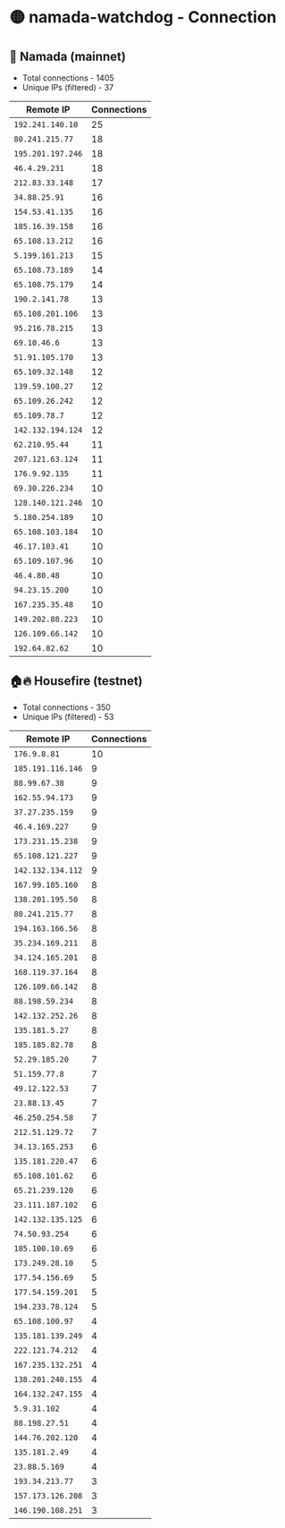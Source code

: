 # 🟡 namada-watchdog - Connection

## 🚀 Namada (mainnet)
- Total connections - 1405
- Unique IPs (filtered) - 37

| Remote IP | Connections |
|-----------|-------------|
| `192.241.140.10` | 25 |
| `80.241.215.77` | 18 |
| `195.201.197.246` | 18 |
| `46.4.29.231` | 18 |
| `212.83.33.148` | 17 |
| `34.88.25.91` | 16 |
| `154.53.41.135` | 16 |
| `185.16.39.158` | 16 |
| `65.108.13.212` | 16 |
| `5.199.161.213` | 15 |
| `65.108.73.189` | 14 |
| `65.108.75.179` | 14 |
| `190.2.141.78` | 13 |
| `65.108.201.106` | 13 |
| `95.216.78.215` | 13 |
| `69.10.46.6` | 13 |
| `51.91.105.170` | 13 |
| `65.109.32.148` | 12 |
| `139.59.100.27` | 12 |
| `65.109.26.242` | 12 |
| `65.109.78.7` | 12 |
| `142.132.194.124` | 12 |
| `62.210.95.44` | 11 |
| `207.121.63.124` | 11 |
| `176.9.92.135` | 11 |
| `69.30.226.234` | 10 |
| `128.140.121.246` | 10 |
| `5.180.254.189` | 10 |
| `65.108.103.184` | 10 |
| `46.17.103.41` | 10 |
| `65.109.107.96` | 10 |
| `46.4.80.48` | 10 |
| `94.23.15.200` | 10 |
| `167.235.35.48` | 10 |
| `149.202.88.223` | 10 |
| `126.109.66.142` | 10 |
| `192.64.82.62` | 10 |

## 🏠🔥 Housefire (testnet)

- Total connections - 350
- Unique IPs (filtered) - 53

| Remote IP | Connections |
|-----------|-------------|
| `176.9.8.81` | 10 |
| `185.191.116.146` | 9 |
| `88.99.67.38` | 9 |
| `162.55.94.173` | 9 |
| `37.27.235.159` | 9 |
| `46.4.169.227` | 9 |
| `173.231.15.238` | 9 |
| `65.108.121.227` | 9 |
| `142.132.134.112` | 9 |
| `167.99.185.160` | 8 |
| `138.201.195.50` | 8 |
| `80.241.215.77` | 8 |
| `194.163.166.56` | 8 |
| `35.234.169.211` | 8 |
| `34.124.165.201` | 8 |
| `168.119.37.164` | 8 |
| `126.109.66.142` | 8 |
| `88.198.59.234` | 8 |
| `142.132.252.26` | 8 |
| `135.181.5.27` | 8 |
| `185.185.82.78` | 8 |
| `52.29.185.20` | 7 |
| `51.159.77.8` | 7 |
| `49.12.122.53` | 7 |
| `23.88.13.45` | 7 |
| `46.250.254.58` | 7 |
| `212.51.129.72` | 7 |
| `34.13.165.253` | 6 |
| `135.181.220.47` | 6 |
| `65.108.101.62` | 6 |
| `65.21.239.120` | 6 |
| `23.111.187.102` | 6 |
| `142.132.135.125` | 6 |
| `74.50.93.254` | 6 |
| `185.100.10.69` | 6 |
| `173.249.28.10` | 5 |
| `177.54.156.69` | 5 |
| `177.54.159.201` | 5 |
| `194.233.78.124` | 5 |
| `65.108.100.97` | 4 |
| `135.181.139.249` | 4 |
| `222.121.74.212` | 4 |
| `167.235.132.251` | 4 |
| `138.201.240.155` | 4 |
| `164.132.247.155` | 4 |
| `5.9.31.102` | 4 |
| `88.198.27.51` | 4 |
| `144.76.202.120` | 4 |
| `135.181.2.49` | 4 |
| `23.88.5.169` | 4 |
| `193.34.213.77` | 3 |
| `157.173.126.208` | 3 |
| `146.190.108.251` | 3 |

